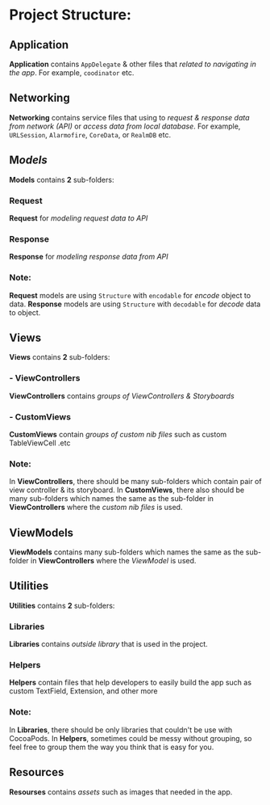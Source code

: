 
# **Project Structure:**


## Application
**Application** contains `AppDelegate` & other files that *related to navigating in the app*. For example, `coodinator` etc.

## Networking
**Networking** contains service files that using to *request & response data from network (API)* or *access data from local database*. For example, `URLSession`, `Alarmofire`, `CoreData`, or `RealmDB` etc.

## **M***odels*
**Models** contains **2** sub-folders:
### Request
**Request** for *modeling request data to API*
### Response
**Response** for *modeling response data from API*
### **Note:**
**Request** models are using `Structure` with `encodable` for *encode* object to data.
**Response** models are using `Structure` with `decodable` for *decode* data to object.

## **V**iews
**Views** contains **2** sub-folders:
### - ViewControllers
**ViewControllers** contains *groups of ViewControllers & Storyboards*
### - CustomViews
**CustomViews** contain *groups of custom nib files* such as custom TableViewCell .etc
### **Note:**
In **ViewControllers**, there should be many sub-folders which contain pair of view controller & its storyboard.
In **CustomViews**, there also should be many sub-folders which names the same as the sub-folder in **ViewControllers** where the *custom nib files* is used.

## **V**iew**M**odels
**ViewModels** contains many sub-folders which names the same as the sub-folder in **ViewControllers** where the *ViewModel* is used.

## Utilities
**Utilities** contains **2** sub-folders:
### Libraries
**Libraries** contains *outside library* that is used in the project.
### Helpers
**Helpers** contain files that help developers to easily build the app such as custom TextField, Extension, and other more
### **Note:**
In **Libraries**, there should be only libraries that couldn't be use with CocoaPods.
In **Helpers**, sometimes could be messy without grouping, so feel free to group them the way you think that is easy for you.

## Resources
**Resourses** contains *assets* such as images that needed in the app.
